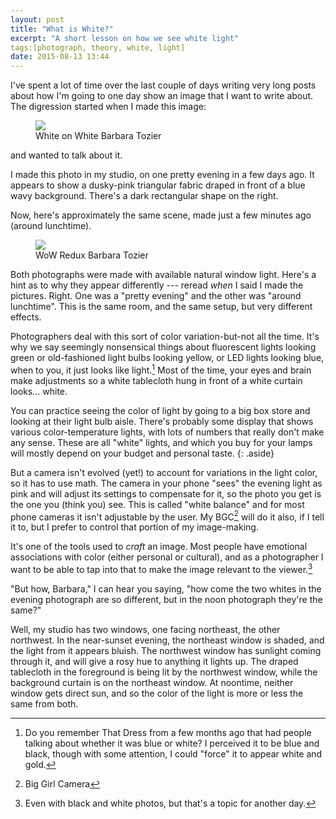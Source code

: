 ```yaml
---
layout: post
title: "What is White?"
excerpt: "A short lesson on how we see white light"
tags:[photograph, theory, white, light]
date: 2015-08-13 13:44
---
```


I've spent a lot of time over the last couple of days writing very long posts about how I'm going to one day show an image that I want to write about. The digression started when I made this image:

<figure class="image-m">
  <img src="/images/posts/m/2015-08-10-barbara-tozier-white-on-white.jpg">
  <figcaption>
    <span class="image-m-caption">White on White</span>
    <span class="image-m-credit">Barbara Tozier</span>
  </figcaption>
</figure>

and wanted to talk about it.

I made this photo in my studio, on one pretty evening in a few days ago. It appears to show a dusky-pink triangular fabric draped in front of a blue wavy background. There's a dark rectangular shape on the right.

Now, here's approximately the same scene, made just a few minutes ago (around lunchtime).

<figure class="image-m">
  <img src="/images/posts/m/2015-08-13-barbara-tozier-wow-redux.jpg">
  <figcaption>
    <span class="image-m-caption">WoW Redux</span>
    <span class="image-m-credit">Barbara Tozier</span>
  </figcaption>
</figure>

Both photographs were made with available natural window light. Here's a hint as to why they appear differently --- reread *when* I said I made the pictures. Right. One was a "pretty evening" and the other was "around lunchtime". This is the same room, and the same setup, but very different effects.

Photographers deal with this sort of color variation-but-not all the time. It's why we say seemingly nonsensical things about fluorescent lights looking green or old-fashioned light bulbs looking yellow, or LED lights looking blue, when to you, it just looks like light.[^2] Most of the time, your eyes and brain make adjustments so a white tablecloth hung in front of a white curtain looks... white.

You can practice seeing the color of light by going to a big box store and looking at their light bulb aisle. There's probably some display that shows various color-temperature lights, with lots of numbers that really don't make any sense. These are all "white" lights, and which you buy for your lamps will mostly depend on your budget and personal taste.
{: .aside}

But a camera isn't evolved (yet!) to account for variations in the light color, so it has to use math. The camera in your phone "sees" the evening light as pink and will adjust its settings to compensate for it, so the photo you get is the one you (think you) see. This is called "white balance" and for most phone cameras it isn't adjustable by the user. My BGC[^3] will do it also, if I tell it to, but I prefer to control that portion of my image-making.

It's one of the tools used to *craft* an image. Most people have emotional associations with color (either personal or cultural), and as a photographer I want to be able to tap into that to make the image relevant to the viewer.[^4]

"But how, Barbara," I can hear you saying, "how come the two whites in the evening photograph are so different, but in the noon photograph they're the same?"

Well, my studio has two windows, one facing northeast, the other northwest. In the near-sunset evening, the northeast window is shaded, and the light from it appears bluish. The northwest window has sunlight coming through it, and will give a rosy hue to anything it lights up. The draped tablecloth in the foreground is being lit by the northwest window, while the background curtain is on the northeast window. At noontime, neither window gets direct sun, and so the color of the light is more or less the same from both.

[^2]: Do you remember That Dress from a few months ago that had people talking about whether it was blue or white? I perceived it to be blue and black, though with some attention, I could "force" it to appear white and gold.

[^3]: Big Girl Camera

[^4]: Even with black and white photos, but that's a topic for another day.

